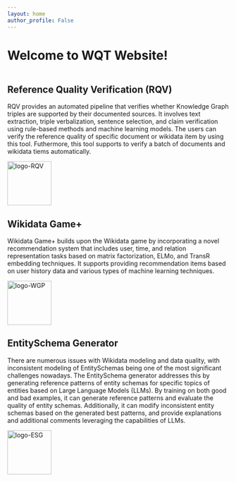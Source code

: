 ```yaml
---
layout: home
author_profile: False
---
```


# Welcome to WQT Website!

<div class="row">
  <div class="column">
    <h2>Reference Quality Verification (RQV)</h2>
    <div class="content">
      <p>RQV provides an automated pipeline that verifies whether Knowledge Graph triples are supported by their documented sources. It involves text extraction, triple verbalization, sentence selection, and claim verification using rule-based methods and machine learning models. The users can verify the reference quality of specific document or wikidata item by using this tool. Futhermore, this tool supports to verify a batch of documents and wikidata tiems automatically. </p>
      <img src="https://king-s-knowledge-graph-lab.github.io/WikidataQualityToolkit/assets/images/logo_RQV.jpg" width="100" height="100" alt="logo-RQV">
    </div>
  </div>
  
  <div class="column">
    <h2>Wikidata Game+</h2>
    <p>Wikidata Game+ builds upon the Wikidata game by incorporating a novel recommendation system that includes user, time, and relation representation tasks based on matrix factorization, ELMo, and TransR embedding techniques. It supports providing recommendation items based on user history data and various types of machine learning techniques. </p>
    <img src="https://king-s-knowledge-graph-lab.github.io/WikidataQualityToolkit/assets/images/logo_wikidatagame+.jpg" width="100" height="100" alt="logo-WGP">
  </div>
  
  <div class="column">
    <h2>EntitySchema Generator</h2>
    <p>There are numerous issues with Wikidata modeling and data quality, with inconsistent modeling of EntitySchemas being one of the most significant challenges nowadays. The EntitySchema generator addresses this by generating reference patterns of entity schemas for specific topics of entities based on Large Language Models (LLMs). By training on both good and bad examples, it can generate reference patterns and evaluate the quality of entity schemas. Additionally, it can modify inconsistent entity schemas based on the generated best patterns, and provide explanations and additional comments leveraging the capabilities of LLMs. </p>
    <img src="https://king-s-knowledge-graph-lab.github.io/WikidataQualityToolkit/assets/images/logo_EntitySchemaGenerator.jpg" width="100" height="100" alt="logo-ESG">
  </div>
</div>
